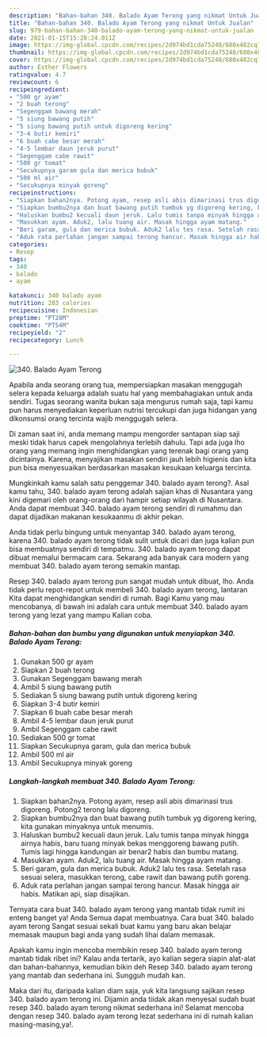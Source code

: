 ```yaml
---
description: "Bahan-bahan 340. Balado Ayam Terong yang nikmat Untuk Jualan"
title: "Bahan-bahan 340. Balado Ayam Terong yang nikmat Untuk Jualan"
slug: 979-bahan-bahan-340-balado-ayam-terong-yang-nikmat-untuk-jualan
date: 2021-01-15T15:28:24.011Z
image: https://img-global.cpcdn.com/recipes/2d974bd1cda75248/680x482cq70/340-balado-ayam-terong-foto-resep-utama.jpg
thumbnail: https://img-global.cpcdn.com/recipes/2d974bd1cda75248/680x482cq70/340-balado-ayam-terong-foto-resep-utama.jpg
cover: https://img-global.cpcdn.com/recipes/2d974bd1cda75248/680x482cq70/340-balado-ayam-terong-foto-resep-utama.jpg
author: Esther Flowers
ratingvalue: 4.7
reviewcount: 6
recipeingredient:
- "500 gr ayam"
- "2 buah terong"
- "Segenggam bawang merah"
- "5 siung bawang putih"
- "5 siung bawang putih untuk digoreng kering"
- "3-4 butir kemiri"
- "6 buah cabe besar merah"
- "4-5 lembar daun jeruk purut"
- "Segenggam cabe rawit"
- "500 gr tomat"
- "Secukupnya garam gula dan merica bubuk"
- "500 ml air"
- "Secukupnya minyak goreng"
recipeinstructions:
- "Siapkan bahan2nya. Potong ayam, resep asli abis dimarinasi trus digoreng. Potong2 terong lalu digoreng."
- "Siapkan bumbu2nya dan buat bawang putih tumbuk yg digoreng kering, kita gunakan minyaknya untuk menumis."
- "Haluskan bumbu2 kecuali daun jeruk. Lalu tumis tanpa minyak hingga airnya habis, baru tuang minyak bekas menggoreng bawang putih. Tumis lagi hingga kandungan air benar2 habis dan bumbu matang."
- "Masukkan ayam. Aduk2, lalu tuang air. Masak hingga ayam matang."
- "Beri garam, gula dan merica bubuk. Aduk2 lalu tes rasa. Setelah rasa sesuai selera, masukkan terong, cabe rawit dan bawang putih goreng."
- "Aduk rata perlahan jangan sampai terong hancur. Masak hingga air habis. Matikan api, siap disajikan."
categories:
- Resep
tags:
- 340
- balado
- ayam

katakunci: 340 balado ayam 
nutrition: 203 calories
recipecuisine: Indonesian
preptime: "PT28M"
cooktime: "PT54M"
recipeyield: "2"
recipecategory: Lunch

---
```



![340. Balado Ayam Terong](https://img-global.cpcdn.com/recipes/2d974bd1cda75248/680x482cq70/340-balado-ayam-terong-foto-resep-utama.jpg)

Apabila anda seorang orang tua, mempersiapkan masakan menggugah selera kepada keluarga adalah suatu hal yang membahagiakan untuk anda sendiri. Tugas seorang  wanita bukan saja mengurus rumah saja, tapi kamu pun harus menyediakan keperluan nutrisi tercukupi dan juga hidangan yang dikonsumsi orang tercinta wajib menggugah selera.

Di zaman  saat ini, anda memang mampu mengorder santapan siap saji meski tidak harus capek mengolahnya terlebih dahulu. Tapi ada juga lho orang yang memang ingin menghidangkan yang terenak bagi orang yang dicintainya. Karena, menyajikan masakan sendiri jauh lebih higienis dan kita pun bisa menyesuaikan berdasarkan masakan kesukaan keluarga tercinta. 



Mungkinkah kamu salah satu penggemar 340. balado ayam terong?. Asal kamu tahu, 340. balado ayam terong adalah sajian khas di Nusantara yang kini digemari oleh orang-orang dari hampir setiap wilayah di Nusantara. Anda dapat membuat 340. balado ayam terong sendiri di rumahmu dan dapat dijadikan makanan kesukaanmu di akhir pekan.

Anda tidak perlu bingung untuk menyantap 340. balado ayam terong, karena 340. balado ayam terong tidak sulit untuk dicari dan juga kalian pun bisa membuatnya sendiri di tempatmu. 340. balado ayam terong dapat dibuat memalui bermacam cara. Sekarang ada banyak cara modern yang membuat 340. balado ayam terong semakin mantap.

Resep 340. balado ayam terong pun sangat mudah untuk dibuat, lho. Anda tidak perlu repot-repot untuk membeli 340. balado ayam terong, lantaran Kita dapat menghidangkan sendiri di rumah. Bagi Kamu yang mau mencobanya, di bawah ini adalah cara untuk membuat 340. balado ayam terong yang lezat yang mampu Kalian coba.

<!--inarticleads1-->

##### Bahan-bahan dan bumbu yang digunakan untuk menyiapkan 340. Balado Ayam Terong:

1. Gunakan 500 gr ayam
1. Siapkan 2 buah terong
1. Gunakan Segenggam bawang merah
1. Ambil 5 siung bawang putih
1. Sediakan 5 siung bawang putih untuk digoreng kering
1. Siapkan 3-4 butir kemiri
1. Siapkan 6 buah cabe besar merah
1. Ambil 4-5 lembar daun jeruk purut
1. Ambil Segenggam cabe rawit
1. Sediakan 500 gr tomat
1. Siapkan Secukupnya garam, gula dan merica bubuk
1. Ambil 500 ml air
1. Ambil Secukupnya minyak goreng




<!--inarticleads2-->

##### Langkah-langkah membuat 340. Balado Ayam Terong:

1. Siapkan bahan2nya. Potong ayam, resep asli abis dimarinasi trus digoreng. Potong2 terong lalu digoreng.
1. Siapkan bumbu2nya dan buat bawang putih tumbuk yg digoreng kering, kita gunakan minyaknya untuk menumis.
1. Haluskan bumbu2 kecuali daun jeruk. Lalu tumis tanpa minyak hingga airnya habis, baru tuang minyak bekas menggoreng bawang putih. Tumis lagi hingga kandungan air benar2 habis dan bumbu matang.
1. Masukkan ayam. Aduk2, lalu tuang air. Masak hingga ayam matang.
1. Beri garam, gula dan merica bubuk. Aduk2 lalu tes rasa. Setelah rasa sesuai selera, masukkan terong, cabe rawit dan bawang putih goreng.
1. Aduk rata perlahan jangan sampai terong hancur. Masak hingga air habis. Matikan api, siap disajikan.




Ternyata cara buat 340. balado ayam terong yang mantab tidak rumit ini enteng banget ya! Anda Semua dapat membuatnya. Cara buat 340. balado ayam terong Sangat sesuai sekali buat kamu yang baru akan belajar memasak maupun bagi anda yang sudah lihai dalam memasak.

Apakah kamu ingin mencoba membikin resep 340. balado ayam terong mantab tidak ribet ini? Kalau anda tertarik, ayo kalian segera siapin alat-alat dan bahan-bahannya, kemudian bikin deh Resep 340. balado ayam terong yang mantab dan sederhana ini. Sungguh mudah kan. 

Maka dari itu, daripada kalian diam saja, yuk kita langsung sajikan resep 340. balado ayam terong ini. Dijamin anda tiidak akan menyesal sudah buat resep 340. balado ayam terong nikmat sederhana ini! Selamat mencoba dengan resep 340. balado ayam terong lezat sederhana ini di rumah kalian masing-masing,ya!.

